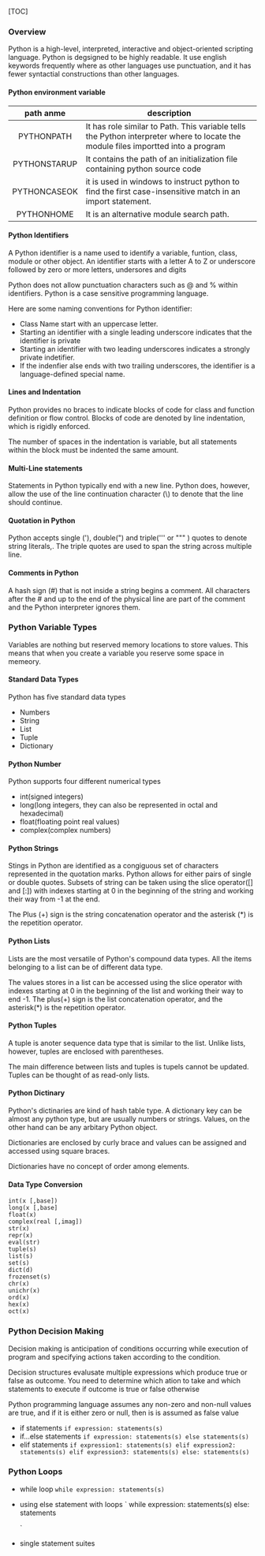 [TOC]
### Overview
Python is a high-level, interpreted, interactive and object-oriented scripting language. Python is degsigned to be highly readable. It use english keywords frequently where as other languages use punctuation, and it has fewer syntactial constructions than other languages.
#### Python environment variable
|path anme|description|
|:-------:|-----------|
|PYTHONPATH|It has role similar to Path. This variable tells the Python interpreter where to locate the module files importted into a program|
|PYTHONSTARUP|It contains the path of an initialization file containing python source code|
|PYTHONCASEOK|it is used in windows to instruct python to find the first case-insensitive match in an import statement.|
|PYTHONHOME|It is an alternative module search path.|
#### Python Identifiers
A Python identifier is a name used to identify a variable, funtion, class, module or other object. An identifier starts with a letter A to Z or underscore followed by zero or more letters, undersores and digits

Python does not allow punctuation characters such as @ and % within identifiers. Python is a case sensitive programming language.

Here are some naming conventions for Python identifier:

* Class Name start with an uppercase letter.
* Starting an identifier with a single leading underscore indicates that the identifier is private
* Starting an identifier with two leading underscores indicates a strongly private indetifier.
* If the indenfier alse ends with two trailing underscores, the identifier is a language-defined special name.

#### Lines and Indentation
Python provides no braces to indicate blocks of code for class and function definition or flow control. Blocks of code are denoted by line indentation, which is rigidly enforced.

The number of spaces in the indentation is variable, but all statements within the block must be indented the same amount.
#### Multi-Line statements
Statements in Python typically end with a new line. Python does, however, allow the use of the line continuation character (\\) to denote that the line should continue.
#### Quotation in Python
Python accepts single ('), double(") and triple(''' or """ ) quotes to denote string literals,.
The triple quotes are used to span the string across multiple line.
#### Comments in Python
A hash sign (#) that is not inside a string begins a comment. All characters after the # and up to the end of the physical line are part of the comment and the Python interpreter ignores them.
### Python Variable Types
Variables are nothing but reserved memory locations to store values. This means that when you create a variable you reserve some space in memeory.
#### Standard Data Types
Python has five standard data types

* Numbers
* String
* List
* Tuple
* Dictionary

#### Python Number
Python supports four different numerical types

* int(signed integers)
* long(long integers, they can also be represented in octal and hexadecimal)
* float(floating point real values)
* complex(complex numbers)

#### Python Strings

Stings in Python are identified as a congiguous set of characters represented in the quotation marks. Python allows for either pairs of single or double quotes. Subsets of string can be taken using the slice operator([] and [:]) with indexes starting at 0 in the beginning of the string and working their way from -1 at the end.

The Plus (+) sign is the string concatenation operator and the asterisk (*) is the repetition operator.

#### Python Lists
Lists are the most versatile of Python's compound data types. All the items belonging to a list can be of different data type.

The values stores in a list can be accessed using the slice operator with indexes starting at 0 in the beginning of the list and working their way to end -1. The plus(+) sign is the list concatenation operator, and the asterisk(*) is the repetition operator.

#### Python Tuples
A tuple is anoter sequence data type that is similar to the list. Unlike lists, however, tuples are enclosed with parentheses.

The main difference between lists and tuples is tupels cannot be updated. Tuples can be thought of as read-only lists.
#### Python Dictinary
Python's dictinaries are kind of hash table type. A dictionary key can be almost any python type, but are usually numbers or strings. Values, on the other hand can be any arbitary Python object.

Dictionaries are enclosed by curly brace and values can be assigned and accessed using square braces.

Dictionaries have no concept of order among elements.

#### Data Type Conversion
	int(x [,base])
	long(x [,base] 
	float(x)
	complex(real [,imag])
	str(x)
	repr(x)
	eval(str)
	tuple(s)
	list(s)
	set(s)
	dict(d)
	frozenset(s)
	chr(x)
	unichr(x)
	ord(x)
	hex(x)
	oct(x)
### Python Decision Making
Decision making is anticipation of conditions occurring while execution of program and specifying actions taken according to the condition.

Decision structures evalusate multiple expressions which produce true or false as outcome. You need to determine which ation to take and which statements to execute if outcome is true or false otherwise

Python programming language assumes any non-zero and non-null values are true, and if it is either zero or null, then is is assumed as false value

* if statements
	`
		if expression:
			statements(s)
	`	
* if...else statements
	`
		if expression:
			statements(s)
		else
			statements(s)
	`
* elif statements
	`
		if expression1:
			statements(s)
		elif expression2:
			statements(s)
		elif expression3:
			statements(s)
		else:
			statements(s)
	`

### Python Loops

* while loop
	`
	while expression:
		statements(s)
	`
* using else statement with loops
	`
	while expression:
		statements(s)
	else:
		statements

	`
* single statement suites
